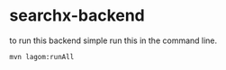 # searchx-backend


to run this backend simple run this in the command line.


~~~
mvn lagom:runAll
~~~
